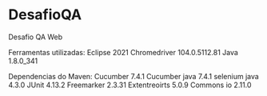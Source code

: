 # DesafioQA
Desafio QA Web

Ferramentas utilizadas:
Eclipse 2021
Chromedriver 104.0.5112.81
Java 1.8.0_341

Dependencias do Maven:
Cucumber 7.4.1
Cucumber java 7.4.1
selenium java 4.3.0
JUnit 4.13.2
Freemarker 2.3.31
Extentreoirts 5.0.9
Commons io 2.11.0
